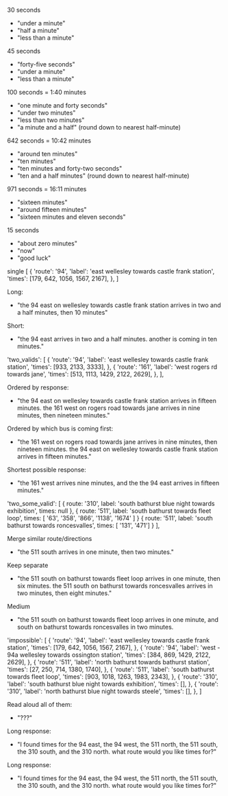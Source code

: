 
30 seconds
- "under a minute"
- "half a minute"
- "less than a minute"

45 seconds
- "forty-five seconds"
- "under a minute"
- "less than a minute"

100 seconds = 1:40 minutes
- "one minute and forty seconds"
- "under two minutes"
- "less than two minutes"
- "a minute and a half" (round down to nearest half-minute)

642 seconds = 10:42 minutes
- "around ten minutes"
- "ten minutes"
- "ten minutes and forty-two seconds"
- "ten and a half minutes" (round down to nearest half-minute)

971 seconds = 16:11 minutes
- "sixteen minutes"
- "around fifteen minutes"
- "sixteen minutes and eleven seconds"

15 seconds
- "about zero minutes"
- "now"
- "good luck"

single
[
    {
        'route': '94',
        'label': 'east wellesley towards castle frank station',
        'times': [179, 642, 1056, 1567, 2167],
    }, 
]

Long:
- "the 94 east on wellesley towards castle frank station arrives in two and a half minutes, then 10 minutes"

Short:
- "the 94 east arrives in two and a half minutes. another is coming in ten minutes."


'two_valids': 
[
    {
        'route': '94',
        'label': 'east wellesley towards castle frank station',
        'times': [933, 2133, 3333],
    }, 
    {
        'route': '161',
        'label': 'west rogers rd towards jane',
        'times': [513, 1113, 1429, 2122, 2629],
    }, 
],

Ordered by response:
- "the 94 east on wellesley towards castle frank station arrives in fifteen minutes. the 161 west on rogers road towards jane arrives in nine minutes, then nineteen minutes." 

Ordered by which bus is coming first:
- "the 161 west on rogers road towards jane arrives in nine minutes, then nineteen minutes. the 94 east on wellesley towards castle frank station arrives in fifteen minutes."

Shortest possible response:
- "the 161 west arrives nine minutes, and the the 94 east arrives in fifteen minutes."


'two_some_valid': 
[
    { 
        route: '310',
        label: 'south bathurst blue night towards exhibition',
        times: null 
    },
    { 
        route: '511',
        label: 'south bathurst towards fleet loop',
        times: [ '63', '358', '866', '1138', '1674' ]
    }
    { 
        route: '511',
        label: 'south bathurst towards roncesvalles',
        times: [ '131', '471']
    }
],

Merge similar route/directions
- "the 511 south arrives in one minute, then two minutes."

Keep separate
- "the 511 south on bathurst towards fleet loop arrives in one minute, then six minutes. the 511 south on bathurst towards roncesvalles arrives in two minutes, then eight minutes."

Medium
- "the 511 south on bathurst towards fleet loop arrives in one minute, and south on bathurst towards roncesvalles in two minutes.

'impossible': 
[
    {
        'route': '94',
        'label': 'east wellesley towards castle frank station',
        'times': [179, 642, 1056, 1567, 2167],
    }, 
    {
        'route': '94',
        'label': 'west - 94a wellesley towards ossington station',
        'times': [384, 869, 1429, 2122, 2629],
    }, 
    {
        'route': '511', 
        'label': 'north bathurst towards bathurst station',
        'times':    [27, 250, 714, 1380, 1740],
    }, 
    {
        'route': '511',
        'label': 'south bathurst towards fleet loop',
        'times': [903, 1018, 1263, 1983, 2343],
    }, 
    {
        'route': '310',
        'label': 'south bathurst blue night towards exhibition',
        'times': [],
    }, 
    {
        'route': '310',
        'label': 'north bathurst blue night towards steele',
        'times': [],
    }, 
]

Read aloud all of them:
- "???"

Long response:
- "I found times for the 94 east, the 94 west, the 511 north, the 511 south, the 310 south, and the 310 north. what route would you like times for?"

Long response:
- "I found times for the 94 east, the 94 west, the 511 north, the 511 south, the 310 south, and the 310 north. what route would you like times for?"
